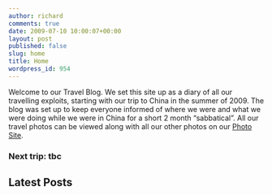```yaml
---
author: richard
comments: true
date: 2009-07-10 10:00:07+00:00
layout: post
published: false
slug: home
title: Home
wordpress_id: 954
---
```


Welcome to our Travel Blog. We set this site up as a diary of all our travelling exploits, starting with our trip to China in the summer of 2009. The blog was set up to keep everyone informed of where we were and what we were doing while we were in China for a short 2 month “sabbatical”. All our travel photos can be viewed along with all our other photos on our [Photo Site](http://photos.perry-online.me.uk/).


### Next trip: tbc





## Latest Posts
